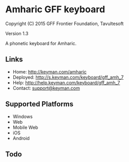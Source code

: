 Amharic GFF keyboard
====================

Copyright (C) 2015 GFF Frontier Foundation, Tavultesoft

Version 1.3

A phonetic keyboard for Amharic.

Links
-----

 * Home:     <http://keyman.com/amharic>
 * Deployed: <http://s.keyman.com/keyboard/gff_amh_7>
 * Help:     <http://help.keyman.com/keyboard/gff_amh_7>
 * Contact:  <support@keyman.com>

Supported Platforms
-------------------
 * Windows
 * Web
 * Mobile Web
 * iOS
 * Android

Todo
----
